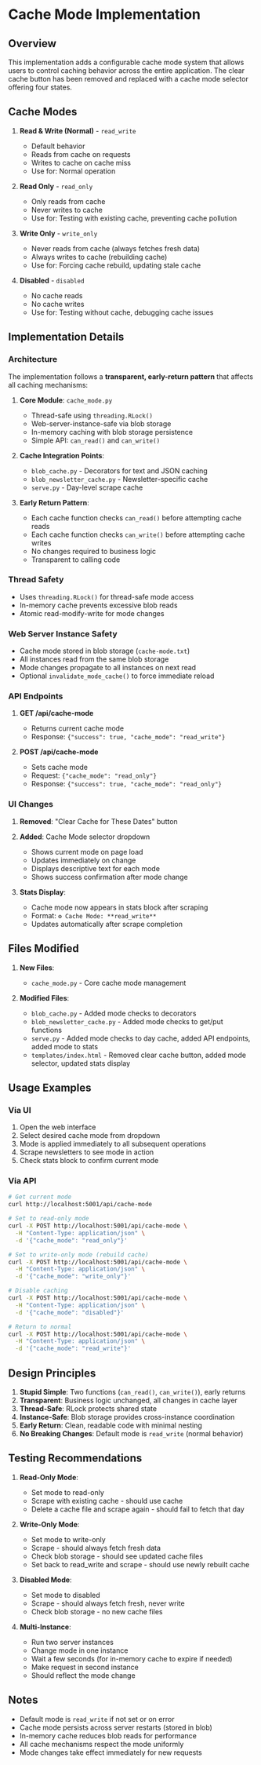 # Cache Mode Implementation

## Overview

This implementation adds a configurable cache mode system that allows users to control caching behavior across the entire application. The clear cache button has been removed and replaced with a cache mode selector offering four states.

## Cache Modes

1. **Read & Write (Normal)** - `read_write`
   - Default behavior
   - Reads from cache on requests
   - Writes to cache on cache miss
   - Use for: Normal operation

2. **Read Only** - `read_only`
   - Only reads from cache
   - Never writes to cache
   - Use for: Testing with existing cache, preventing cache pollution

3. **Write Only** - `write_only`
   - Never reads from cache (always fetches fresh data)
   - Always writes to cache (rebuilding cache)
   - Use for: Forcing cache rebuild, updating stale cache

4. **Disabled** - `disabled`
   - No cache reads
   - No cache writes
   - Use for: Testing without cache, debugging cache issues

## Implementation Details

### Architecture

The implementation follows a **transparent, early-return pattern** that affects all caching mechanisms:

1. **Core Module**: `cache_mode.py`
   - Thread-safe using `threading.RLock()`
   - Web-server-instance-safe via blob storage
   - In-memory caching with blob storage persistence
   - Simple API: `can_read()` and `can_write()`

2. **Cache Integration Points**:
   - `blob_cache.py` - Decorators for text and JSON caching
   - `blob_newsletter_cache.py` - Newsletter-specific cache
   - `serve.py` - Day-level scrape cache

3. **Early Return Pattern**:
   - Each cache function checks `can_read()` before attempting cache reads
   - Each cache function checks `can_write()` before attempting cache writes
   - No changes required to business logic
   - Transparent to calling code

### Thread Safety

- Uses `threading.RLock()` for thread-safe mode access
- In-memory cache prevents excessive blob reads
- Atomic read-modify-write for mode changes

### Web Server Instance Safety

- Cache mode stored in blob storage (`cache-mode.txt`)
- All instances read from the same blob storage
- Mode changes propagate to all instances on next read
- Optional `invalidate_mode_cache()` to force immediate reload

### API Endpoints

1. **GET /api/cache-mode**
   - Returns current cache mode
   - Response: `{"success": true, "cache_mode": "read_write"}`

2. **POST /api/cache-mode**
   - Sets cache mode
   - Request: `{"cache_mode": "read_only"}`
   - Response: `{"success": true, "cache_mode": "read_only"}`

### UI Changes

1. **Removed**: "Clear Cache for These Dates" button
2. **Added**: Cache Mode selector dropdown
   - Shows current mode on page load
   - Updates immediately on change
   - Displays descriptive text for each mode
   - Shows success confirmation after mode change

3. **Stats Display**:
   - Cache mode now appears in stats block after scraping
   - Format: `⚙️ Cache Mode: **read_write**`
   - Updates automatically after scrape completion

## Files Modified

1. **New Files**:
   - `cache_mode.py` - Core cache mode management

2. **Modified Files**:
   - `blob_cache.py` - Added mode checks to decorators
   - `blob_newsletter_cache.py` - Added mode checks to get/put functions
   - `serve.py` - Added mode checks to day cache, added API endpoints, added mode to stats
   - `templates/index.html` - Removed clear cache button, added mode selector, updated stats display

## Usage Examples

### Via UI
1. Open the web interface
2. Select desired cache mode from dropdown
3. Mode is applied immediately to all subsequent operations
4. Scrape newsletters to see mode in action
5. Check stats block to confirm current mode

### Via API
```bash
# Get current mode
curl http://localhost:5001/api/cache-mode

# Set to read-only mode
curl -X POST http://localhost:5001/api/cache-mode \
  -H "Content-Type: application/json" \
  -d '{"cache_mode": "read_only"}'

# Set to write-only mode (rebuild cache)
curl -X POST http://localhost:5001/api/cache-mode \
  -H "Content-Type: application/json" \
  -d '{"cache_mode": "write_only"}'

# Disable caching
curl -X POST http://localhost:5001/api/cache-mode \
  -H "Content-Type: application/json" \
  -d '{"cache_mode": "disabled"}'

# Return to normal
curl -X POST http://localhost:5001/api/cache-mode \
  -H "Content-Type: application/json" \
  -d '{"cache_mode": "read_write"}'
```

## Design Principles

1. **Stupid Simple**: Two functions (`can_read()`, `can_write()`), early returns
2. **Transparent**: Business logic unchanged, all changes in cache layer
3. **Thread-Safe**: RLock protects shared state
4. **Instance-Safe**: Blob storage provides cross-instance coordination
5. **Early Return**: Clean, readable code with minimal nesting
6. **No Breaking Changes**: Default mode is `read_write` (normal behavior)

## Testing Recommendations

1. **Read-Only Mode**:
   - Set mode to read-only
   - Scrape with existing cache - should use cache
   - Delete a cache file and scrape again - should fail to fetch that day

2. **Write-Only Mode**:
   - Set mode to write-only
   - Scrape - should always fetch fresh data
   - Check blob storage - should see updated cache files
   - Set back to read_write and scrape - should use newly rebuilt cache

3. **Disabled Mode**:
   - Set mode to disabled
   - Scrape - should always fetch fresh, never write
   - Check blob storage - no new cache files

4. **Multi-Instance**:
   - Run two server instances
   - Change mode in one instance
   - Wait a few seconds (for in-memory cache to expire if needed)
   - Make request in second instance
   - Should reflect the mode change

## Notes

- Default mode is `read_write` if not set or on error
- Cache mode persists across server restarts (stored in blob)
- In-memory cache reduces blob reads for performance
- All cache mechanisms respect the mode uniformly
- Mode changes take effect immediately for new requests

